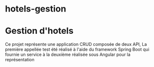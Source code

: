 # hotels-gestion

<h1> Gestion d'hotels </h1>
<p> Ce projet représente une application CRUD composée de deux API, La première appellée test été réalisé à l'aide du framework Spring 
Boot qui fournie un service à la deuxième réalisée sous Angular pour la représentation </p>

 
